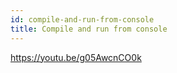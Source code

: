 ```yaml
---
id: compile-and-run-from-console
title: Compile and run from console
---
```


https://youtu.be/g05AwcnCO0k
